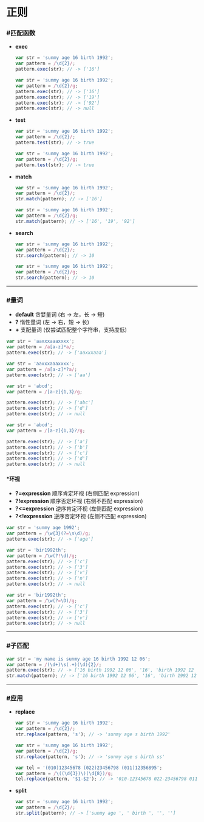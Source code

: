 # 正则 #

### #匹配函数 ###
+ __exec__
    
    ```javascript
    var str = 'sunmy age 16 birth 1992';
    var pattern = /\d{2}/;
    pattern.exec(str); // -> ['16']
    ```
    ```javascript
    var str = 'sunmy age 16 birth 1992';
    var pattern = /\d{2}/g;
    pattern.exec(str); // -> ['16']
    pattern.exec(str); // -> ['19']
    pattern.exec(str); // -> ['92']
    pattern.exec(str); // -> null
    ```
+ __test__
    
    ```javascript
    var str = 'sunmy age 16 birth 1992';
    var pattern = /\d{2}/;
    pattern.test(str); // -> true
    ```
    ```javascript
    var str = 'sunmy age 16 birth 1992';
    var pattern = /\d{2}/g;
    pattern.test(str); // -> true
    ```
+ __match__

    ```javascript
    var str = 'sunmy age 16 birth 1992';
    var pattern = /\d{2}/;
    str.match(pattern); // -> ['16']
    ```
    ```javascript
    var str = 'sunmy age 16 birth 1992';
    var pattern = /\d{2}/g;
    str.match(pattern); // -> ['16', '19', '92']
    ```
+ __search__
    
    ```javascript
    var str = 'sunmy age 16 birth 1992';
    var pattern = /\d{2}/;
    str.search(pattern); // -> 10
    ```
    ```javascript
    var str = 'sunmy age 16 birth 1992';
    var pattern = /\d{2}/g;
    str.search(pattern); // -> 10
    ```

*****

### #量词 ###
+ __default__ 贪婪量词 (右 -> 左，长 -> 短)
+ __?__ 惰性量词 (左 -> 右，短 -> 长)
+ __+__ 支配量词 (仅尝试匹配整个字符串，支持度低)

```javascript
var str = 'aaxxxaaaxxxx';
var pattern = /a[a-z]*a/;
pattern.exec(str); // -> ['aaxxxaaa']
```
```javascript
var str = 'aaxxxaaaxxxx';
var pattern = /a[a-z]*?a/;
pattern.exec(str); // -> ['aa']
```
```javascript
var str = 'abcd';
var pattern = /[a-z]{1,3}/g;

pattern.exec(str); // -> ['abc']
pattern.exec(str); // -> ['d']
pattern.exec(str); // -> null
```
```javascript
var str = 'abcd';
var pattern = /[a-z]{1,3}?/g;

pattern.exec(str); // -> ['a']
pattern.exec(str); // -> ['b']
pattern.exec(str); // -> ['c']
pattern.exec(str); // -> ['d']
pattern.exec(str); // -> null
```

#### *环视 ####
+ __?=expression__ 顺序肯定环视 (右侧匹配 expression)
+ __?!expression__ 顺序否定环视 (右侧不匹配 expression)
+ __?<=expression__ 逆序肯定环视 (左侧匹配 expression)
+ __?<!expression__ 逆序否定环视 (左侧不匹配 expression)

```javascript
var str = 'sunmy age 1992';
var pattern = /\w{3}(?=\s\d)/g;
pattern.exec(str); // -> ['age']
```
```javascript
var str = 'bir1992th';
var pattern = /\w(?!\d)/g;
pattern.exec(str); // -> ['c']
pattern.exec(str); // -> ['3']
pattern.exec(str); // -> ['v']
pattern.exec(str); // -> ['n']
pattern.exec(str); // -> null
```
```javascript
var str = 'bir1992th';
var pattern = /\w(?=\D)/g;
pattern.exec(str); // -> ['c']
pattern.exec(str); // -> ['3']
pattern.exec(str); // -> ['v']
pattern.exec(str); // -> null
```

*****

### #子匹配 ###

```javascript
var str = 'my name is sunmy age 16 birth 1992 12 06';
var pattern = /(\d+)\s(.+)(\d){2}/;
pattern.exec(str); // -> ['16 birth 1992 12 06', '16', 'birth 1992 12 ', '6']
str.match(pattern); // -> ['16 birth 1992 12 06', '16', 'birth 1992 12 ', '6']
```

*****

### #应用 ###
+ __replace__

    ```javascript
    var str = 'sunmy age 16 birth 1992';
    var pattern = /\d{2}/;
    str.replace(pattern, 's'); // -> 'sunmy age s birth 1992'
    ```
    ```javascript
    var str = 'sunmy age 16 birth 1992';
    var pattern = /\d{2}/g;
    str.replace(pattern, 's'); // -> 'sunmy age s birth ss'
    ```
    ```javascript
    var tel = '(010)12345678 (022)23456798 (011)12356895';
    var pattern = /\((\d{3})\)(\d{8})/g;
    tel.replace(pattern, '$1-$2'); // -> '010-12345678 022-23456798 011-12356895'
    ```
+ __split__

    ```javascript
    var str = 'sunmy age 16 birth 1992';
    var pattern = /\d{2}/;
    str.split(pattern); // -> ['sunmy age ', ' birth ', '', '']
    ```